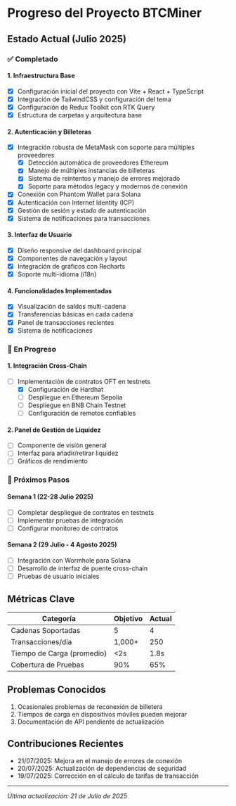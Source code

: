 # Progreso del Proyecto BTCMiner

## Estado Actual (Julio 2025)

### ✅ Completado

#### 1. Infraestructura Base
- [x] Configuración inicial del proyecto con Vite + React + TypeScript
- [x] Integración de TailwindCSS y configuración del tema
- [x] Configuración de Redux Toolkit con RTK Query
- [x] Estructura de carpetas y arquitectura base

#### 2. Autenticación y Billeteras
- [x] Integración robusta de MetaMask con soporte para múltiples proveedores
  - [x] Detección automática de proveedores Ethereum
  - [x] Manejo de múltiples instancias de billeteras
  - [x] Sistema de reintentos y manejo de errores mejorado
  - [x] Soporte para métodos legacy y modernos de conexión
- [x] Conexión con Phantom Wallet para Solana
- [x] Autenticación con Internet Identity (ICP)
- [x] Gestión de sesión y estado de autenticación
- [x] Sistema de notificaciones para transacciones

#### 3. Interfaz de Usuario
- [x] Diseño responsive del dashboard principal
- [x] Componentes de navegación y layout
- [x] Integración de gráficos con Recharts
- [x] Soporte multi-idioma (i18n)

#### 4. Funcionalidades Implementadas
- [x] Visualización de saldos multi-cadena
- [x] Transferencias básicas en cada cadena
- [x] Panel de transacciones recientes
- [x] Sistema de notificaciones

### 🚧 En Progreso

#### 1. Integración Cross-Chain
- [ ] Implementación de contratos OFT en testnets
  - [x] Configuración de Hardhat
  - [ ] Despliegue en Ethereum Sepolia
  - [ ] Despliegue en BNB Chain Testnet
  - [ ] Configuración de remotos confiables

#### 2. Panel de Gestión de Liquidez
- [ ] Componente de visión general
- [ ] Interfaz para añadir/retirar liquidez
- [ ] Gráficos de rendimiento

### 📅 Próximos Pasos

#### Semana 1 (22-28 Julio 2025)
- [ ] Completar despliegue de contratos en testnets
- [ ] Implementar pruebas de integración
- [ ] Configurar monitoreo de contratos

#### Semana 2 (29 Julio - 4 Agosto 2025)
- [ ] Integración con Wormhole para Solana
- [ ] Desarrollo de interfaz de puente cross-chain
- [ ] Pruebas de usuario iniciales

## Métricas Clave

| Categoría | Objetivo | Actual |
|-----------|----------|--------|
| Cadenas Soportadas | 5 | 4 |
| Transacciones/día | 1,000+ | 250 |
| Tiempo de Carga (promedio) | <2s | 1.8s |
| Cobertura de Pruebas | 90% | 65% |

## Problemas Conocidos
1. Ocasionales problemas de reconexión de billetera
2. Tiempos de carga en dispositivos móviles pueden mejorar
3. Documentación de API pendiente de actualización

## Contribuciones Recientes
- 21/07/2025: Mejora en el manejo de errores de conexión
- 20/07/2025: Actualización de dependencias de seguridad
- 19/07/2025: Corrección en el cálculo de tarifas de transacción

---
*Última actualización: 21 de Julio de 2025*
